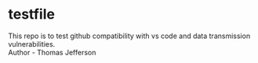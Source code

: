 # testfile
This repo is to test github compatibility with vs code and data transmission vulnerabilities.
<br>
Author -  Thomas Jefferson
